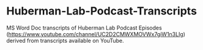 # Huberman-Lab-Podcast-Transcripts
MS Word Doc transcripts of Huberman Lab Podcast Episodes (https://www.youtube.com/channel/UC2D2CMWXMOVWx7giW1n3LIg) derived from transcripts available on YouTube. 
